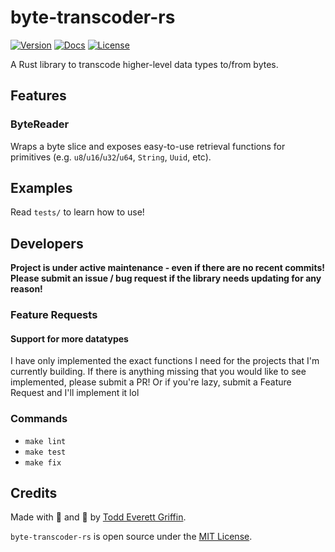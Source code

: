 # byte-transcoder-rs

[![Version](https://img.shields.io/crates/v/byte-transcoder-rs)](https://crates.io/crates/byte-transcoder-rs)
[![Docs](https://docs.rs/byte-transcoder-rs/badge.svg)](https://docs.rs/byte-transcoder-rs)
[![License](https://img.shields.io/crates/l/byte-transcoder-rs)](https://crates.io/crates/byte-transcoder-rs)

A Rust library to transcode higher-level data types to/from bytes.

## Features

### ByteReader

Wraps a byte slice and exposes easy-to-use retrieval functions for primitives
(e.g. `u8`/`u16`/`u32`/`u64`, `String`, `Uuid`, etc).

## Examples

Read `tests/` to learn how to use!

## Developers

**Project is under active maintenance - even if there are no recent commits!
Please submit an issue / bug request if the library needs updating for any
reason!**

### Feature Requests

#### Support for more datatypes

I have only implemented the exact functions I need for the projects that I'm
currently building. If there is anything missing that you would like to see
implemented, please submit a PR! Or if you're lazy, submit a Feature Request and
I'll implement it lol

### Commands

- `make lint`
- `make test`
- `make fix`

## Credits

Made with 🤬 and 🥲 by [Todd Everett Griffin](https://www.toddgriffin.me/).

`byte-transcoder-rs` is open source under the
[MIT License](https://github.com/goddtriffin/byte-transcoder-rs/blob/main/LICENSE).
